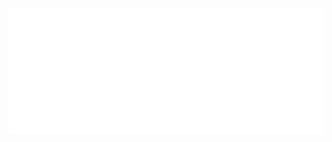 <img src="https://raw.githubusercontent.com/JuanmaBigo/JuanmaBigo/efd9e714e0731d93948cb49e4a1b830b664c5c47/Juanma.svg"/>
<!--
**JuanmaBigo/JuanmaBigo** is a ✨ _special_ ✨ repository because its `README.md` (this file) appears on your GitHub profile.
-->


